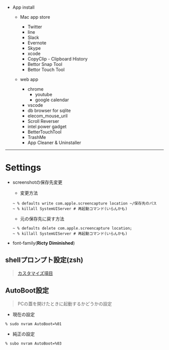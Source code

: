 * App install
    * Mac app store
        * Twitter
        * line
        * Slack
        * Evernote
        * Skype
        * xcode
        * CopyClip - Clipboard History
        <!-- * paste -->
        <!-- * display menu -->
        <!-- * Go fo gmail -->
        * Bettor Snap Tool
        * Bettor Touch Tool
        <!-- * app ceran -->

    * web app
        * chrome
            * youtube
            * google calendar
        <!-- * google japanese input ime -->
        <!-- * github -->
        * vscode
        * db browser for sqlite
        * elecom_mouse_uril
        * Scroll Reverser
        * intel power gadget
        * BetterTouchTool
        * TrashMe
        * App Cleaner & Uninstaller

---

# Settings

- screenshotの保存先変更
    - 変更方法
    ~~~ shell
    ~ % defaults write com.apple.screencapture location ~/保存先のパス
    ~ % killall SystemUIServer # 再起動コマンド(いらんかも)
    ~~~
    - 元の保存先に戻す方法
    ```shell
    ~ % defaults delete com.apple.screencapture location;
    ~ % killall SystemUIServer # 再起動コマンド(いらんかも)
    ```

- font-family(**Ricty Diminished**)

## shellプロンプト設定(zsh)
> [カスタマイズ項目](./Terminal/prompt.md)

## AutoBoot設定
> PCの蓋を開けたときに起動するかどうかの設定
- 現在の設定
```shell
% sudo nvram AutoBoot=%01
```
- 純正の設定
```shell
% subo nvram AutoBoot=%03
```



<!-- ``` shell
# .bashrc

PS1="\W $ "

# $PATH 修正？
export BASH_SILENCE_DEPRECATION_WARNING=1

# Taigaディレクトリ移動
# cd Taiga
eval "$(rbenv init -)"
``` -->

<!-- ```shell
# .zshrc

export PS1="%~ "

# rails $PATH 修正
export PATH="$HOME/.rbenv/shims:$PATH"

# Taigaディレクトリ移動
# cd Taiga

# export PATH=$HOME/.nodebrew/current/bin:$PATH
``` -->
